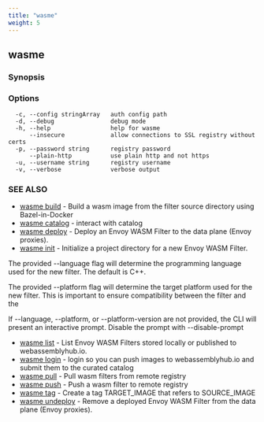 ```yaml
---
title: "wasme"
weight: 5
---
```

## wasme



### Synopsis



### Options

```
  -c, --config stringArray   auth config path
  -d, --debug                debug mode
  -h, --help                 help for wasme
      --insecure             allow connections to SSL registry without certs
  -p, --password string      registry password
      --plain-http           use plain http and not https
  -u, --username string      registry username
  -v, --verbose              verbose output
```

### SEE ALSO

* [wasme build](../wasme_build)	 - Build a wasm image from the filter source directory using Bazel-in-Docker
* [wasme catalog](../wasme_catalog)	 - interact with catalog
* [wasme deploy](../wasme_deploy)	 - Deploy an Envoy WASM Filter to the data plane (Envoy proxies).
* [wasme init](../wasme_init)	 - Initialize a project directory for a new Envoy WASM Filter.

The provided --language flag will determine the programming language used for the new filter. The default is 
C++.

The provided --platform flag will determine the target platform used for the new filter. This is important to 
ensure compatibility between the filter and the 

If --language, --platform, or --platform-version are not provided, the CLI will present an interactive prompt. Disable the prompt with --disable-prompt


* [wasme list](../wasme_list)	 - List Envoy WASM Filters stored locally or published to webassemblyhub.io.
* [wasme login](../wasme_login)	 - login so you can push images to webassemblyhub.io and submit them to the curated catalog
* [wasme pull](../wasme_pull)	 - Pull wasm filters from remote registry
* [wasme push](../wasme_push)	 - Push a wasm filter to remote registry
* [wasme tag](../wasme_tag)	 - Create a tag TARGET_IMAGE that refers to SOURCE_IMAGE
* [wasme undeploy](../wasme_undeploy)	 - Remove a deployed Envoy WASM Filter from the data plane (Envoy proxies).

